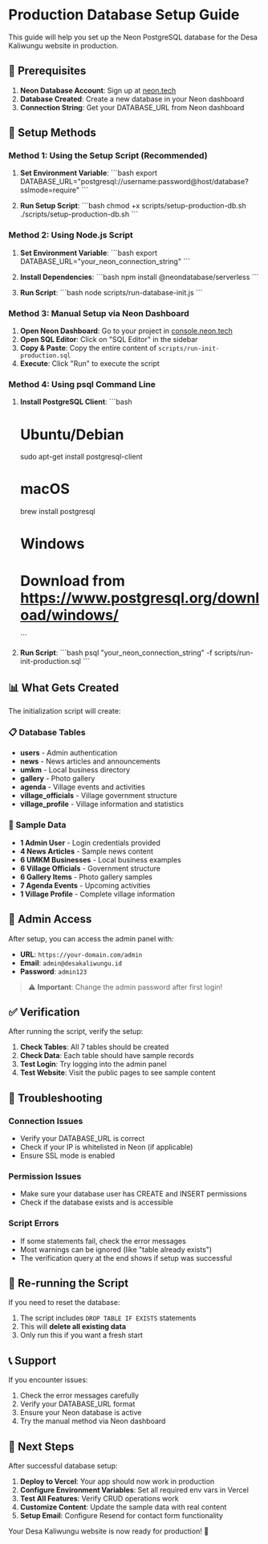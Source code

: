 # Production Database Setup Guide

This guide will help you set up the Neon PostgreSQL database for the Desa Kaliwungu website in production.

## 🎯 Prerequisites

1. **Neon Database Account**: Sign up at [neon.tech](https://neon.tech)
2. **Database Created**: Create a new database in your Neon dashboard
3. **Connection String**: Get your DATABASE_URL from Neon dashboard

## 🚀 Setup Methods

### Method 1: Using the Setup Script (Recommended)

1. **Set Environment Variable**:
   \`\`\`bash
   export DATABASE_URL="postgresql://username:password@host/database?sslmode=require"
   \`\`\`

2. **Run Setup Script**:
   \`\`\`bash
   chmod +x scripts/setup-production-db.sh
   ./scripts/setup-production-db.sh
   \`\`\`

### Method 2: Using Node.js Script

1. **Set Environment Variable**:
   \`\`\`bash
   export DATABASE_URL="your_neon_connection_string"
   \`\`\`

2. **Install Dependencies**:
   \`\`\`bash
   npm install @neondatabase/serverless
   \`\`\`

3. **Run Script**:
   \`\`\`bash
   node scripts/run-database-init.js
   \`\`\`

### Method 3: Manual Setup via Neon Dashboard

1. **Open Neon Dashboard**: Go to your project in [console.neon.tech](https://console.neon.tech)
2. **Open SQL Editor**: Click on "SQL Editor" in the sidebar
3. **Copy & Paste**: Copy the entire content of `scripts/run-init-production.sql`
4. **Execute**: Click "Run" to execute the script

### Method 4: Using psql Command Line

1. **Install PostgreSQL Client**: 
   \`\`\`bash
   # Ubuntu/Debian
   sudo apt-get install postgresql-client
   
   # macOS
   brew install postgresql
   
   # Windows
   # Download from https://www.postgresql.org/download/windows/
   \`\`\`

2. **Run Script**:
   \`\`\`bash
   psql "your_neon_connection_string" -f scripts/run-init-production.sql
   \`\`\`

## 📊 What Gets Created

The initialization script will create:

### 📋 Database Tables
- **users** - Admin authentication
- **news** - News articles and announcements
- **umkm** - Local business directory
- **gallery** - Photo gallery
- **agenda** - Village events and activities
- **village_officials** - Village government structure
- **village_profile** - Village information and statistics

### 📝 Sample Data
- **1 Admin User** - Login credentials provided
- **4 News Articles** - Sample news content
- **6 UMKM Businesses** - Local business examples
- **6 Village Officials** - Government structure
- **6 Gallery Items** - Photo gallery samples
- **7 Agenda Events** - Upcoming activities
- **1 Village Profile** - Complete village information

## 🔐 Admin Access

After setup, you can access the admin panel with:

- **URL**: `https://your-domain.com/admin`
- **Email**: `admin@desakaliwungu.id`
- **Password**: `admin123`

> ⚠️ **Important**: Change the admin password after first login!

## ✅ Verification

After running the script, verify the setup:

1. **Check Tables**: All 7 tables should be created
2. **Check Data**: Each table should have sample records
3. **Test Login**: Try logging into the admin panel
4. **Test Website**: Visit the public pages to see sample content

## 🔧 Troubleshooting

### Connection Issues
- Verify your DATABASE_URL is correct
- Check if your IP is whitelisted in Neon (if applicable)
- Ensure SSL mode is enabled

### Permission Issues
- Make sure your database user has CREATE and INSERT permissions
- Check if the database exists and is accessible

### Script Errors
- If some statements fail, check the error messages
- Most warnings can be ignored (like "table already exists")
- The verification query at the end shows if setup was successful

## 🔄 Re-running the Script

If you need to reset the database:

1. The script includes `DROP TABLE IF EXISTS` statements
2. This will **delete all existing data**
3. Only run this if you want a fresh start

## 📞 Support

If you encounter issues:

1. Check the error messages carefully
2. Verify your DATABASE_URL format
3. Ensure your Neon database is active
4. Try the manual method via Neon dashboard

## 🎉 Next Steps

After successful database setup:

1. **Deploy to Vercel**: Your app should now work in production
2. **Configure Environment Variables**: Set all required env vars in Vercel
3. **Test All Features**: Verify CRUD operations work
4. **Customize Content**: Update the sample data with real content
5. **Setup Email**: Configure Resend for contact form functionality

Your Desa Kaliwungu website is now ready for production! 🌟
